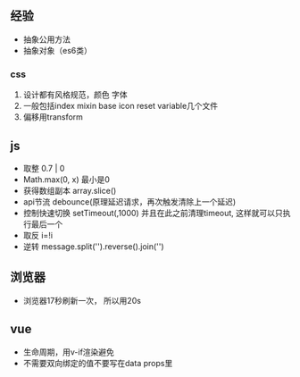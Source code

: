 ## 经验

- 抽象公用方法
- 抽象对象（es6类）

### css
1. 设计都有风格规范，颜色 字体
2. 一般包括index mixin base icon reset variable几个文件
3. 偏移用transform


## js
- 取整  0.7 | 0
- Math.max(0, x) 最小是0
- 获得数组副本    array.slice()
- api节流    debounce(原理延迟请求，再次触发清除上一个延迟)
- 控制快速切换    setTimeout(,1000) 并且在此之前清理timeout, 这样就可以只执行最后一个
- 取反    i=!i
- 逆转    message.split('').reverse().join('')


## 浏览器
- 浏览器17秒刷新一次， 所以用20s

## vue
- 生命周期，用v-if渲染避免
- 不需要双向绑定的值不要写在data props里




